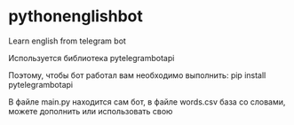 # pythonenglishbot
Learn english from telegram bot

Используется библиотека pytelegrambotapi

Поэтому, чтобы бот работал вам необходимо выполнить: pip install pytelegrambotapi

В файле main.py находится сам бот, в файле words.csv база со словами, можете дополнить или использовать свою
